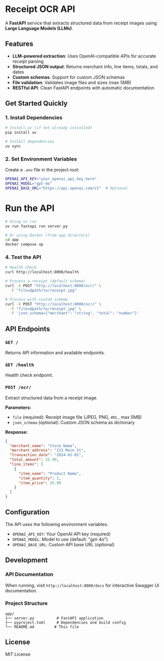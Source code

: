 # Receipt OCR API

A **FastAPI** service that extracts structured data from receipt images using **Large Language Models (LLMs)**.

## Features

- **LLM-powered extraction**: Uses OpenAI-compatible APIs for accurate receipt parsing
- **Structured JSON output**: Returns merchant info, line items, totals, and dates
- **Custom schemas**: Support for custom JSON schemas
- **File validation**: Validates image files and sizes (max 5MB)
- **RESTful API**: Clean FastAPI endpoints with automatic documentation

## Get Started Quickly

### 1. Install Dependencies

```bash
# Install uv (if not already installed)
pip install uv

# Install dependencies
uv sync
```

### 2. Set Environment Variables

Create a `.env` file in the project root:

```bash
OPENAI_API_KEY="your_openai_api_key_here"
OPENAI_MODEL="gpt-4o"
OPENAI_BASE_URL="https://api.openai.com/v1"  # Optional
```

# Run the API

```bash
# Using uv run
uv run fastapi run server.py

# Or using Docker (from app directory)
cd app
docker compose up
```

### 4. Test the API

```bash
# Health check
curl http://localhost:8000/health

# Process a receipt (default schema)
curl -X POST "http://localhost:8000/ocr/" \
  -F "file=@path/to/receipt.jpg"

# Process with custom schema
curl -X POST "http://localhost:8000/ocr/" \
  -F "file=@path/to/receipt.jpg" \
  -F 'json_schema={"merchant": "string", "total": "number"}'
```

## API Endpoints

### `GET /`
Returns API information and available endpoints.

### `GET /health`
Health check endpoint.

### `POST /ocr/`
Extract structured data from a receipt image.

**Parameters:**
- `file` (required): Receipt image file (JPEG, PNG, etc., max 5MB)
- `json_schema` (optional): Custom JSON schema as dictionary

**Response:**
```json
{
  "merchant_name": "Store Name",
  "merchant_address": "123 Main St",
  "transaction_date": "2024-01-01",
  "total_amount": 25.99,
  "line_items": [
    {
      "item_name": "Product Name",
      "item_quantity": 1,
      "item_price": 25.99
    }
  ]
}
```

## Configuration

The API uses the following environment variables:

- `OPENAI_API_KEY`: Your OpenAI API key (required)
- `OPENAI_MODEL`: Model to use (default: "gpt-4o")
- `OPENAI_BASE_URL`: Custom API base URL (optional)

## Development

### API Documentation

When running, visit `http://localhost:8000/docs` for interactive Swagger UI documentation.

### Project Structure

```
app/
├── server.py          # FastAPI application
├── pyproject.toml     # Dependencies and build config
└── README.md         # This file
```

## License

MIT License
